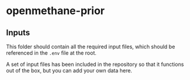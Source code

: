 # openmethane-prior

## Inputs

This folder should contain all the required input files, which should be referenced in the `.env` file at the root.

A set of input files has been included in the repository so that it functions out of the box, but you can add your own data here.

